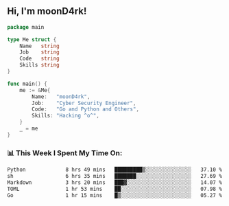 <h2> Hi, I'm moonD4rk!</h2>

```go
package main

type Me struct {
	Name   string
	Job    string
	Code   string
	Skills string
}

func main() {
	me := &Me{
		Name:   "moonD4rk",
		Job:    "Cyber Security Engineer",
		Code:   "Go and Python and Others",
		Skills: "Hacking ^o^",
	}
	_ = me
}
```

<h3>📊 This Week I Spent My Time On:</h3>
<!-- <img align='right' src="https://github-readme-stats.vercel.app/api?username=moond4rk&show_icons=true&theme=radical", width="300" height="150"> -->

<!--START_SECTION:waka-->

```txt
Python             8 hrs 49 mins   █████████▒░░░░░░░░░░░░░░░   37.10 %
sh                 6 hrs 35 mins   ███████░░░░░░░░░░░░░░░░░░   27.69 %
Markdown           3 hrs 20 mins   ███▓░░░░░░░░░░░░░░░░░░░░░   14.07 %
TOML               1 hr 53 mins    ██░░░░░░░░░░░░░░░░░░░░░░░   07.98 %
Go                 1 hr 15 mins    █▒░░░░░░░░░░░░░░░░░░░░░░░   05.27 %
```

<!--END_SECTION:waka-->

